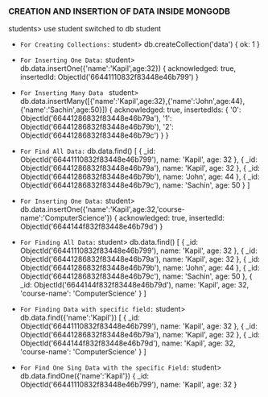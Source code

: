 ### CREATION AND INSERTION OF DATA INSIDE MONGODB

students> use student
switched to db student

- `For Creating Collections:`
student> db.createCollection('data')
{ ok: 1 }

- `For Inserting One Data:`
student> db.data.insertOne({'name':'Kapil',age:32})
{
  acknowledged: true,
  insertedId: ObjectId('66441110832f83448e46b799')
}

- `For Inserting Many Data `
student> db.data.insertMany([{'name':'Kapil',age:32},{'name':'John',age:44},{'name':'Sachin',age:50}])
{
  acknowledged: true,
  insertedIds: {
    '0': ObjectId('66441286832f83448e46b79a'),
    '1': ObjectId('66441286832f83448e46b79b'),
    '2': ObjectId('66441286832f83448e46b79c')
  }
}


- `For Find All Data:`
 db.data.find()
[
  { _id: ObjectId('66441110832f83448e46b799'), name: 'Kapil', age: 32 },
  { _id: ObjectId('66441286832f83448e46b79a'), name: 'Kapil', age: 32 },
  { _id: ObjectId('66441286832f83448e46b79b'), name: 'John', age: 44 },
  {
    _id: ObjectId('66441286832f83448e46b79c'),
    name: 'Sachin',
    age: 50
  }
]

- `For Inserting One Data:`
student> db.data.insertOne({'name':'Kapil',age:32,'course-name':'ComputerScience'})
{
  acknowledged: true,
  insertedId: ObjectId('6644144f832f83448e46b79d')
}

- `For Finding All Data:`
student> db.data.find()
[
  { _id: ObjectId('66441110832f83448e46b799'), name: 'Kapil', age: 32 },
  { _id: ObjectId('66441286832f83448e46b79a'), name: 'Kapil', age: 32 },
  { _id: ObjectId('66441286832f83448e46b79b'), name: 'John', age: 44 },
  {
    _id: ObjectId('66441286832f83448e46b79c'),
    name: 'Sachin',
    age: 50
  },
  {
    _id: ObjectId('6644144f832f83448e46b79d'),
    name: 'Kapil',
    age: 32,
    'course-name': 'ComputerScience'
  }
]



- `For Finding Data with specific field:`
student> db.data.find({'name':'Kapil'})
[
  { _id: ObjectId('66441110832f83448e46b799'), name: 'Kapil', age: 32 },
  { _id: ObjectId('66441286832f83448e46b79a'), name: 'Kapil', age: 32 },
  {
    _id: ObjectId('6644144f832f83448e46b79d'),
    name: 'Kapil',
    age: 32,
    'course-name': 'ComputerScience'
  }
]


- `For Find One Sing Data with the specific Field:`
student> db.data.findOne({'name':'Kapil'})
{ _id: ObjectId('66441110832f83448e46b799'), name: 'Kapil', age: 32 }